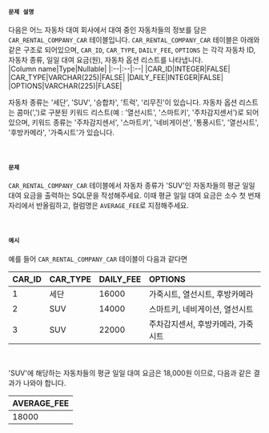 #### `문제 설명`

다음은 어느 자동차 대여 회사에서 대여 중인 자동차들의 정보를 담은
`CAR_RENTAL_COMPANY_CAR` 테이블입니다. `CAR_RENTAL_COMPANY_CAR` 테이블은 아래와 같은 구조로 되어있으며, `CAR_ID`, `CAR_TYPE`, `DAILY_FEE`, `OPTIONS` 는 각각 자동차 ID, 자동차 종류, 일일 대여 요금(원), 자동차 옵션 리스트를 나타냅니다.
<br>
|Column name|Type|Nullable|
|:--|:--|:--|
|CAR_ID|INTEGER|FALSE|
|CAR_TYPE|VARCHAR(225)|FALSE|
|DAILY_FEE|INTEGER|FALSE|
|OPTIONS|VARCHAR(225)|FLASE|
<br>

자동차 종류는 '세단', 'SUV', '승합차', '트럭', '리무진'이 있습니다. 자동차 옵션 리스트는 콤마(',')로 구분된 키워드 리스트(예 : '열선시트', '스마트키', '주차감지센서')로 되어있으며, 키워드 종류는 '주차감지센서', '스마트키', '네비게이션', '통풍시트', '열선시트', '후방카메라', '가죽시트'가 있습니다.

<br>

#### `문제`

`CAR_RENTAL_COMPANY_CAR` 테이블에서 자동차 종류가 'SUV'인 자동차들의 평균 일일 대여 요금을 출력하는 SQL문을 작성해주세요. 이때 평균 일일 대여 요금은 소수 첫 번재 자리에서 반올림하고, 컬럼명은 `AVERAGE_FEE`로 지정해주세요.

<br>

#### `예시`

예를 들어 `CAR_RENTAL_COMPANY_CAR` 테이블이 다음과 같다면

|CAR_ID|CAR_TYPE|DAILY_FEE|OPTIONS|
|:--|:--|:--|:--|
|1|세단|16000|가죽시트, 열선시트, 후방카메라|
|2|SUV|14000|스마트키, 네비게이션, 열선시트|
|3|SUV|22000|주차감지센서, 후방카메라, 가죽시트|
<br>

'SUV'에 해당하는 자동차들의 평균 일일 대여 요금은 18,000원 이므로, 다음과 같은 결과가 나와야 합니다.

|AVERAGE_FEE|
|:--|
|18000|
<br>